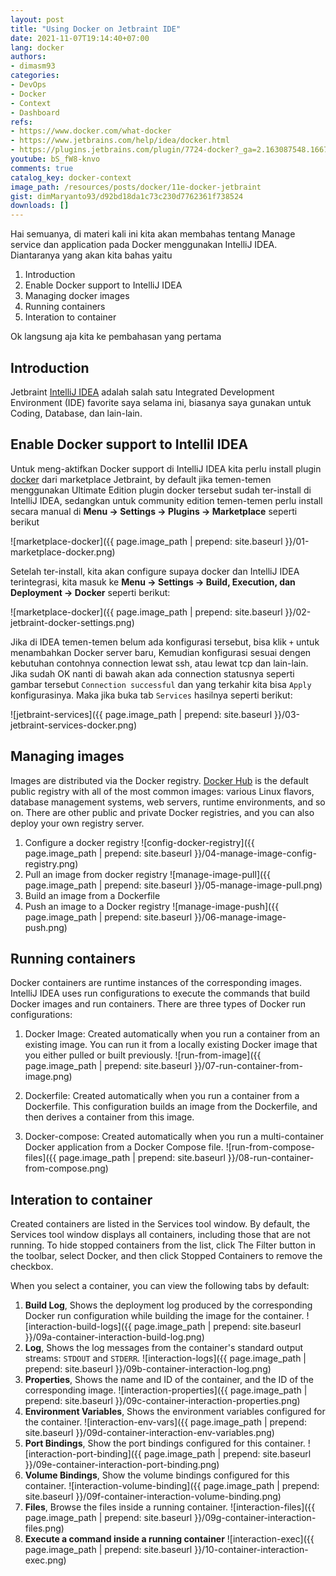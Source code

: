 ```yaml
---
layout: post
title: "Using Docker on Jetbraint IDE"
date: 2021-11-07T19:14:40+07:00
lang: docker
authors:
- dimasm93
categories:
- DevOps
- Docker
- Context
- Dashboard
refs: 
- https://www.docker.com/what-docker
- https://www.jetbrains.com/help/idea/docker.html
- https://plugins.jetbrains.com/plugin/7724-docker?_ga=2.163087548.1667072148.1636275769-1635107743.1636275769
youtube: bS_fW8-knvo
comments: true
catalog_key: docker-context
image_path: /resources/posts/docker/11e-docker-jetbraint
gist: dimMaryanto93/d92bd18da1c73c230d7762361f738524
downloads: []
---
```



Hai semuanya, di materi kali ini kita akan membahas tentang Manage service dan application pada Docker menggunakan IntelliJ IDEA. Diantaranya yang akan kita bahas yaitu

1. Introduction
2. Enable Docker support to IntelliJ IDEA
3. Managing docker images
4. Running containers
5. Interation to container

Ok langsung aja kita ke pembahasan yang pertama

<!--more-->

## Introduction

Jetbraint [IntelliJ IDEA](https://www.jetbrains.com/idea/) adalah salah satu Integrated Development Environment (IDE) favorite saya selama ini, biasanya saya gunakan untuk Coding, Database, dan lain-lain.

## Enable Docker support to IntelliI IDEA

Untuk meng-aktifkan Docker support di IntelliJ IDEA kita perlu install plugin [docker](https://plugins.jetbrains.com/plugin/7724-docker?_ga=2.204595344.1667072148.1636275769-1635107743.1636275769) dari marketplace Jetbraint, by default jika temen-temen menggunakan Ultimate Edition plugin docker tersebut sudah ter-install di IntelliJ IDEA, sedangkan untuk community edition temen-temen perlu install secara manual di **Menu -> Settings -> Plugins -> Marketplace** seperti berikut

![marketplace-docker]({{ page.image_path | prepend: site.baseurl }}/01-marketplace-docker.png)

Setelah ter-install, kita akan configure supaya docker dan IntelliJ IDEA terintegrasi, kita masuk ke **Menu -> Settings -> Build, Execution, dan Deployment -> Docker** seperti berikut:

![marketplace-docker]({{ page.image_path | prepend: site.baseurl }}/02-jetbraint-docker-settings.png)

Jika di IDEA temen-temen belum ada konfigurasi tersebut, bisa klik `+` untuk menambahkan Docker server baru, Kemudian konfigurasi sesuai dengen kebutuhan contohnya connection lewat ssh, atau lewat tcp dan lain-lain. Jika sudah OK nanti di bawah akan ada connection statusnya seperti gambar tersebut `Connection successful` dan yang terkahir kita bisa `Apply` konfigurasinya. Maka jika buka tab `Services` hasilnya seperti berikut:

![jetbraint-services]({{ page.image_path | prepend: site.baseurl }}/03-jetbraint-services-docker.png)

## Managing images

Images are distributed via the Docker registry. [Docker Hub](https://hub.docker.com/) is the default public registry with all of the most common images: various Linux flavors, database management systems, web servers, runtime environments, and so on. There are other public and private Docker registries, and you can also deploy your own registry server.

1. Configure a docker registry
    ![config-docker-registry]({{ page.image_path | prepend: site.baseurl }}/04-manage-image-config-registry.png)
2. Pull an image from docker registry
    ![manage-image-pull]({{ page.image_path | prepend: site.baseurl }}/05-manage-image-pull.png)
3. Build an image from a Dockerfile
4. Push an image to a Docker registry
    ![manage-image-push]({{ page.image_path | prepend: site.baseurl }}/06-manage-image-push.png)

## Running containers

Docker containers are runtime instances of the corresponding images. IntelliJ IDEA uses run configurations to execute the commands that build Docker images and run containers. There are three types of Docker run configurations:

1. Docker Image: Created automatically when you run a container from an existing image. You can run it from a locally existing Docker image that you either pulled or built previously.
    ![run-from-image]({{ page.image_path | prepend: site.baseurl }}/07-run-container-from-image.png)

2. Dockerfile: Created automatically when you run a container from a Dockerfile. This configuration builds an image from the Dockerfile, and then derives a container from this image.

3. Docker-compose: Created automatically when you run a multi-container Docker application from a Docker Compose file.
    ![run-from-compose-files]({{ page.image_path | prepend: site.baseurl }}/08-run-container-from-compose.png)

## Interation to container

Created containers are listed in the Services tool window. By default, the Services tool window displays all containers, including those that are not running. To hide stopped containers from the list, click The Filter button in the toolbar, select Docker, and then click Stopped Containers to remove the checkbox.

When you select a container, you can view the following tabs by default:

1. **Build Log**, Shows the deployment log produced by the corresponding Docker run configuration while building the image for the container.
    ![interaction-build-logs]({{ page.image_path | prepend: site.baseurl }}/09a-container-interaction-build-log.png)
2. **Log**, Shows the log messages from the container's standard output streams: `STDOUT` and `STDERR`.
    ![interaction-logs]({{ page.image_path | prepend: site.baseurl }}/09b-container-interaction-log.png)
3. **Properties**, Shows the name and ID of the container, and the ID of the corresponding image.
    ![interaction-properties]({{ page.image_path | prepend: site.baseurl }}/09c-container-interaction-properties.png)
4. **Environment Variables**, Shows the environment variables configured for the container.
    ![interaction-env-vars]({{ page.image_path | prepend: site.baseurl }}/09d-container-interaction-env-variables.png)
5. **Port Bindings**, Show the port bindings configured for this container.
    ![interaction-port-binding]({{ page.image_path | prepend: site.baseurl }}/09e-container-interaction-port-binding.png)
6. **Volume Bindings**, Show the volume bindings configured for this container.
    ![interaction-volume-binding]({{ page.image_path | prepend: site.baseurl }}/09f-container-interaction-volume-binding.png)
7. **Files**, Browse the files inside a running container.
    ![interaction-files]({{ page.image_path | prepend: site.baseurl }}/09g-container-interaction-files.png)
8. **Execute a command inside a running container**
    ![interaction-exec]({{ page.image_path | prepend: site.baseurl }}/10-container-interaction-exec.png)